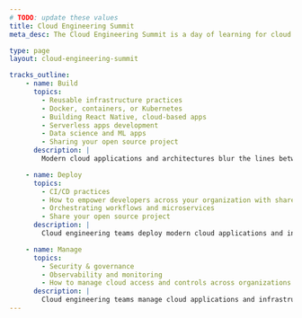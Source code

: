 ```yaml
---
# TODO: update these values
title: Cloud Engineering Summit
meta_desc: The Cloud Engineering Summit is a day of learning for cloud practitioners about cloud infrastructure, modern applications, and everything in between.

type: page
layout: cloud-engineering-summit

tracks_outline:
    - name: Build
      topics:
        - Reusable infrastructure practices
        - Docker, containers, or Kubernetes
        - Building React Native, cloud-based apps
        - Serverless apps development
        - Data science and ML apps
        - Sharing your open source project
      description: |
        Modern cloud applications and architectures blur the lines between app infrastructure and cloud engineering teams adopting new tools and practices to tame complexity and accelerate delivery. Embracing that success in the modern cloud era requires some level of proficiency in both cloud infrastructure and applications. Whether they're full-stack or specialize in one area, all cloud engineers apply a software engineering mindset and practices to building and testing applications and the underlying cloud infrastructure.

    - name: Deploy
      topics:
        - CI/CD practices
        - How to empower developers across your organization with shared services platforms or internal cloud platforms
        - Orchestrating workflows and microservices
        - Share your open source project
      description: |
        Cloud engineering teams deploy modern cloud applications and infrastructure through unified and automated delivery processes with thorough testing. Often this means deploying infrastructure and application code together through a CI/CD process that builds, tests, and deploys cloud applications. Many others build shared services platforms that automatically deploy approved infrastructure for end-users, such as developers.

    - name: Manage
      topics:
        - Security & governance
        - Observability and monitoring
        - How to manage cloud access and controls across organizations
      description: |
        Cloud engineering teams manage cloud applications and infrastructure with Policy as Code, visibility, and access controls. For example, they manage infrastructure with policies that detect configuration drift, enforce best practices, and even prevent compliance violations before deployment. They build visibility across their cloud infrastructure so that they always understand its current and past states, including detailed audit history.
---
```

